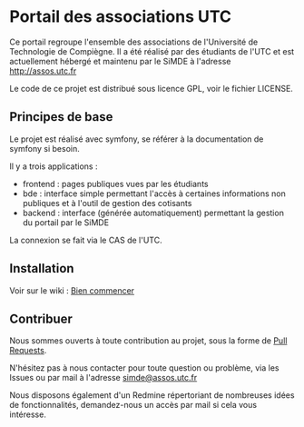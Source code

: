 Portail des associations UTC
============================

Ce portail regroupe l'ensemble des associations de l'Université de Technologie de Compiègne. Il a été réalisé par des étudiants de l'UTC et est actuellement hébergé et maintenu par le SiMDE à l'adresse http://assos.utc.fr

Le code de ce projet est distribué sous licence GPL, voir le fichier LICENSE.

Principes de base
-----------------

Le projet est réalisé avec symfony, se référer à la documentation de symfony si besoin.

Il y a trois applications :

* frontend : pages publiques vues par les étudiants
* bde : interface simple permettant l'accès à certaines informations non publiques et à l'outil de gestion des cotisants
* backend : interface (générée automatiquement) permettant la gestion du portail par le SiMDE

La connexion se fait via le CAS de l'UTC.

Installation
------------

Voir sur le wiki : [Bien commencer](https://github.com/simde-utc/portail/wiki/Bien-commencer)

Contribuer
----------

Nous sommes ouverts à toute contribution au projet, sous la forme de [Pull Requests](https://help.github.com/articles/using-pull-requests).

N'hésitez pas à nous contacter pour toute question ou problème, via les Issues ou par mail à l'adresse simde@assos.utc.fr

Nous disposons également d'un Redmine répertoriant de nombreuses idées de fonctionnalités, demandez-nous un accès par mail si cela vous intéresse.